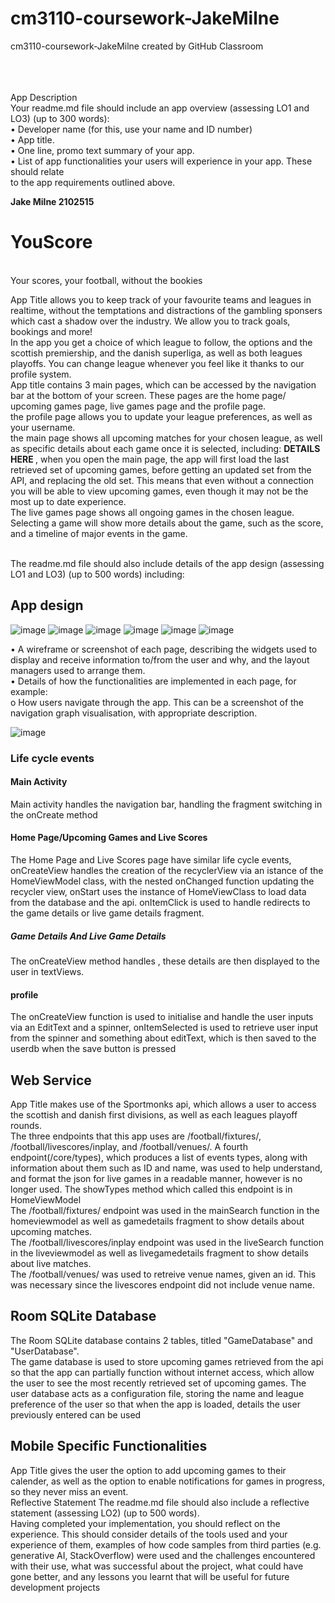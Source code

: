 # cm3110-coursework-JakeMilne
cm3110-coursework-JakeMilne created by GitHub Classroom


<br>
</br></br>
App Description
<br>
Your readme.md file should include an app overview (assessing LO1 and LO3) (up to 300
words):
<br>
• Developer name (for this, use your name and ID number) <br>
• App title. <br>
• One line, promo text summary of your app. <br>
• List of app functionalities your users will experience in your app. These should relate <br>
to the app requirements outlined above. <br>

<b>Jake Milne 2102515</b>         <h1>YouScore</h1><br>
Your scores, your football, without the bookies <br>

App Title allows you to keep track of your favourite teams and leagues in realtime, without the temptations and distractions of the gambling sponsers which cast a shadow over the industry. We allow you to track goals, bookings and more! <br>
In the app you get a choice of which league to follow, the options and the scottish premiership, and the danish superliga, as well as both leagues playoffs. You can change league whenever you feel like it thanks to our profile system. <br>
App title contains 3 main pages, which can be accessed by the navigation bar at the bottom of your screen. These pages are the home page/ upcoming games page, live games page and the profile page.<br>
the profile page allows you to update your league preferences, as well as your username. <br>
the main page shows all upcoming matches for your chosen league, as well as specific details about each game once it is selected, including: <b> DETAILS HERE </b>, when you open the main page, the app will first load the last retrieved set of upcoming games, before getting an updated set from the API, and replacing the old set. This means that even without a connection you will be able to view upcoming games, even though it may not be the most up to date experience. <br>
The live games page shows all ongoing games in the chosen league. Selecting a game will show more details about the game, such as the score, and a timeline of major events in the game. <br>


<br>
The readme.md file should also include details of the app design (assessing LO1 and LO3)
(up to 500 words) including: <br>


<h2>App design</h2>

![image](https://github.com/RobertGordonUniversity/cm3110-coursework-JakeMilne/assets/91962700/6e585a1f-d106-46d2-9ac8-55ddbbf26541)
![image](https://github.com/RobertGordonUniversity/cm3110-coursework-JakeMilne/assets/91962700/9be0bb25-e36b-4dc9-a9cc-4b7b7c2b9c32)
![image](https://github.com/RobertGordonUniversity/cm3110-coursework-JakeMilne/assets/91962700/0f853680-b1f3-4775-97d0-b795aa9bdd0f)
![image](https://github.com/RobertGordonUniversity/cm3110-coursework-JakeMilne/assets/91962700/ebd1203a-06c5-463e-bb60-7b9968f6433d)
![image](https://github.com/RobertGordonUniversity/cm3110-coursework-JakeMilne/assets/91962700/2a1f920c-6795-4104-806b-dcbfc1d23f65)
![image](https://github.com/RobertGordonUniversity/cm3110-coursework-JakeMilne/assets/91962700/513d1629-4cb3-4cb5-a246-1368e5d3585a)


• A wireframe or screenshot of each page, describing the widgets used to display and
receive information to/from the user and why, and the layout managers used to
arrange them. <br>
• Details of how the functionalities are implemented in each page, for example: <br>
o How users navigate through the app. This can be a screenshot of the
navigation graph visualisation, with appropriate description. <br>

![image](https://github.com/RobertGordonUniversity/cm3110-coursework-JakeMilne/assets/91962700/7fe18649-0633-4ace-ab7a-7ece318c2b7a)




<h3>Life cycle events</h3>
<h4>Main Activity</h4>
Main activity handles the navigation bar, handling the fragment switching in the onCreate method
<h4>Home Page/Upcoming Games and Live Scores</h4>
The Home Page and Live Scores page have similar life cycle events, onCreateView handles the creation of the recyclerView via an istance of the HomeViewModel class, with the nested onChanged function updating the recycler view, onStart uses the instance of HomeViewClass to load data from the database and the api. onItemClick is used to handle redirects to the game details or live game details fragment. <br>

<h5>Game Details And Live Game Details</h5>
The onCreateView method handles , these details are then displayed to the user in textViews. <br>



<h4>profile</h4>
The onCreateView function is used to initialise and handle the user inputs via an EditText and a spinner, onItemSelected is used to retrieve user input from the spinner and something about editText, which is then saved to the userdb when the save button is pressed <br>



<h2>Web Service</h2>
App Title makes use of the Sportmonks api, which allows a user to access the scottish and danish first divisions, as well as each leagues playoff rounds.<br>
The three endpoints that this app uses are /football/fixtures/, /football/livescores/inplay, and /football/venues/. A fourth endpoint(/core/types), which produces a list of events types, along with information about them such as ID and name, was used to help understand, and format the json for live games in a readable manner, however is no longer used. The showTypes method which called this endpoint is in HomeViewModel<br>
The /football/fixtures/ endpoint was used in the mainSearch function in the homeviewmodel as well as gamedetails fragment to show details about upcoming matches. <br>
The /football/livescores/inplay endpoint was used in the liveSearch function in the liveviewmodel as well as livegamedetails fragment to show details about live matches. <br>
The /football/venues/ was used to retreive venue names, given an id. This was necessary since the livescores endpoint did not include venue name. <br>



<h2>Room SQLite Database</h2>
The Room SQLite database contains 2 tables, titled "GameDatabase" and "UserDatabase". <br>
The game database is used to store upcoming games retrieved from the api so that the app can partially function without internet access, which allow the user to see the most recently retrieved set of upcoming games.
The user database acts as a configuration file, storing the name and league preference of the user so that when the app is loaded, details the user previously entered can be used <br>


<h2>Mobile Specific Functionalities</h2>
App Title gives the user the option to add upcoming games to their calender, as well as the option to enable notifications for games in progress, so they never miss an event.


<br>
Reflective Statement
The readme.md file should also include a reflective statement (assessing LO2) (up to 500
words).<br>
Having completed your implementation, you should reflect on the experience. This should
consider details of the tools used and your experience of them, examples of how code
samples from third parties (e.g. generative AI, StackOverflow) were used and the challenges
encountered with their use, what was successful about the project, what could have gone
better, and any lessons you learnt that will be useful for future development projects
